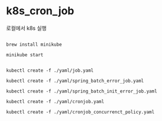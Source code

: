 # k8s_cron_job

로컬에서 k8s 실행

```shell

brew install minikube

minikube start

```


```shell

kubectl create -f ./yaml/job.yaml

kubectl create -f ./yaml/spring_batch_error_job.yaml

kubectl create -f ./yaml/spring_batch_init_error_job.yaml

kubectl create -f ./yaml/cronjob.yaml

kubectl create -f ./yaml/cronjob_concurrenct_policy.yaml


```

